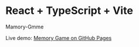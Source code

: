 # React + TypeScript + Vite

Mamory-Gmme

Live demo: [Memory Game on GitHub Pages](https://gasparyan1999.github.io/memory-game/)